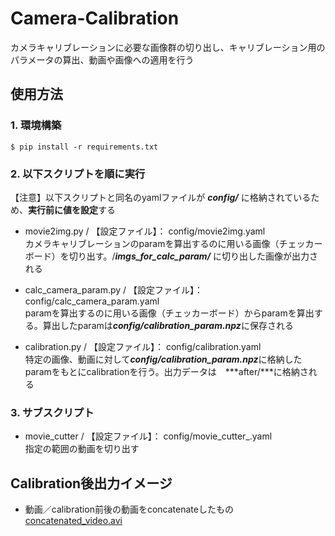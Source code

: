 # Camera-Calibration
カメラキャリブレーションに必要な画像群の切り出し、キャリブレーション用のパラメータの算出、動画や画像への適用を行う

## 使用方法
### 1. 環境構築  
```
$ pip install -r requirements.txt
```
### 2. 以下スクリプトを順に実行  
【注意】以下スクリプトと同名のyamlファイルが ***config/*** に格納されているため、**実行前に値を設定**する
- movie2img.py / 【設定ファイル】： config/movie2img.yaml  
カメラキャリブレーションのparamを算出するのに用いる画像（チェッカーボード）を切り出す。/***imgs_for_calc_param/*** に切り出した画像が出力される

- calc_camera_param.py / 【設定ファイル】： config/calc_camera_param.yaml  
paramを算出するのに用いる画像（チェッカーボード）からparamを算出する。算出したparamは***config/calibration_param.npz***に保存される

- calibration.py / 【設定ファイル】： config/calibration.yaml  
特定の画像、動画に対して***config/calibration_param.npz***に格納したparamをもとにcalibrationを行う。出力データは　***after/***に格納される

### 3. サブスクリプト
- movie_cutter / 【設定ファイル】： config/movie_cutter_.yaml  
指定の範囲の動画を切り出す

## Calibration後出力イメージ
- 動画／calibration前後の動画をconcatenateしたもの  
[concatenated_video.avi](/sample/concatenated_video.avi)